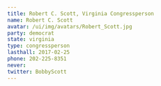 ```yaml
---
title: Robert C. Scott, Virginia Congressperson
name: Robert C. Scott
avatar: /ui/img/avatars/Robert_Scott.jpg
party: democrat
state: virginia
type: congressperson
lasthall: 2017-02-25
phone: 202-225-8351
never:
twitter: BobbyScott
---
```

